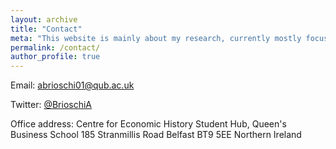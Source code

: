 ```yaml
---
layout: archive
title: "Contact"
meta: "This website is mainly about my research, currently mostly focused on the history of early modern Italian labour markets."
permalink: /contact/
author_profile: true
---
```



Email:
[abrioschi01@qub.ac.uk](abrioschi01@qub.ac.uk)

Twitter:
[@BrioschiA](https://twitter.com/BrioschiA)

Office address:
Centre for Economic History
Student Hub, ​Queen's Business School
185 Stranmillis Road
Belfast BT9 5EE
Northern Ireland
